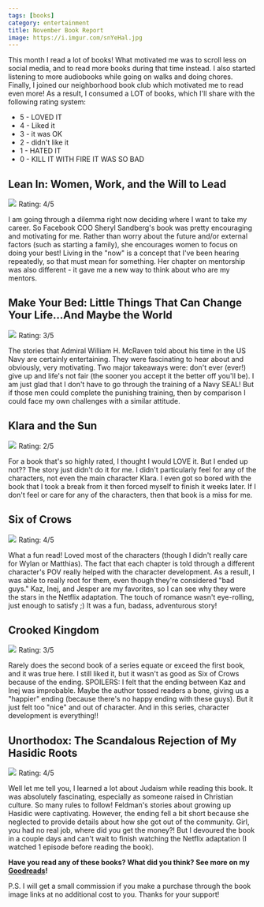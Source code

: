```yaml
---
tags: [books]
category: entertainment
title: November Book Report
image: https://i.imgur.com/snYeHal.jpg
---
```


This month I read a lot of books! What motivated me was to scroll less on social media, and to read more books during that time instead. I also started listening to more audiobooks while going on walks and doing chores. Finally, I joined our neighborhood book club which motivated me to read even more! As a result, I consumed a LOT of books, which I'll share with the following rating system:

- 5 - LOVED IT
- 4 - Liked it
- 3 - it was OK
- 2 - didn't like it
- 1 - HATED IT
- 0 - KILL IT WITH FIRE IT WAS SO BAD

## Lean In: Women, Work, and the Will to Lead
<a href="https://www.amazon.com/gp/product/0385349947?ie=UTF8&SubscriptionId=1MGPYB6YW3HWK55XCGG2&linkCode=li3&tag=jessicapei-20&linkId=5797fda09b8c3f0b6d9d7fc4ad7bc11a&language=en_US&ref_=as_li_ss_il" target="_blank"><img border="0" src="//ws-na.amazon-adsystem.com/widgets/q?_encoding=UTF8&ASIN=0385349947&Format=_SL250_&ID=AsinImage&MarketPlace=US&ServiceVersion=20070822&WS=1&tag=jessicapei-20&language=en_US" ></a><img src="https://ir-na.amazon-adsystem.com/e/ir?t=jessicapei-20&language=en_US&l=li3&o=1&a=0385349947" width="1" height="1" border="0" alt="" style="border:none !important; margin:0px !important;" />
Rating: 4/5

I am going through a dilemma right now deciding where I want to take my career. So Facebook COO Sheryl Sandberg's book was pretty encouraging and motivating for me. Rather than worry about the future and/or external factors (such as starting a family), she encourages women to focus on doing your best! Living in the "now" is a concept that I've been hearing repeatedly, so that must mean for something. Her chapter on mentorship was also different - it gave me a new way to think about who are my mentors.

## Make Your Bed: Little Things That Can Change Your Life...And Maybe the World
<a href="https://www.amazon.com/Make-Your-Bed-Little-Things/dp/1455570249?_encoding=UTF8&qid=&sr=&linkCode=li3&tag=jessicapei-20&linkId=8c98de717bd3c59d26438bb8f2d6b671&language=en_US&ref_=as_li_ss_il" target="_blank"><img border="0" src="//ws-na.amazon-adsystem.com/widgets/q?_encoding=UTF8&ASIN=1455570249&Format=_SL250_&ID=AsinImage&MarketPlace=US&ServiceVersion=20070822&WS=1&tag=jessicapei-20&language=en_US" ></a><img src="https://ir-na.amazon-adsystem.com/e/ir?t=jessicapei-20&language=en_US&l=li3&o=1&a=1455570249" width="1" height="1" border="0" alt="" style="border:none !important; margin:0px !important;" />
Rating: 3/5

The stories that Admiral William H. McRaven told about his time in the US Navy are certainly entertaining. They were fascinating to hear about and obviously, very motivating. Two major takeaways were: don't ever (ever!) give up and life's not fair (the sooner you accept it the better off you'll be). I am just glad that I don't have to go through the training of a Navy SEAL! But if those men could complete the punishing training, then by comparison I could face my own challenges with a similar attitude.

## Klara and the Sun
<a href="https://www.amazon.com/gp/product/059331817X?ie=UTF8&SubscriptionId=1MGPYB6YW3HWK55XCGG2&linkCode=li3&tag=jessicapei-20&linkId=6a8b06825a2d2e472379e1e015b26082&language=en_US&ref_=as_li_ss_il" target="_blank"><img border="0" src="//ws-na.amazon-adsystem.com/widgets/q?_encoding=UTF8&ASIN=059331817X&Format=_SL250_&ID=AsinImage&MarketPlace=US&ServiceVersion=20070822&WS=1&tag=jessicapei-20&language=en_US" ></a><img src="https://ir-na.amazon-adsystem.com/e/ir?t=jessicapei-20&language=en_US&l=li3&o=1&a=059331817X" width="1" height="1" border="0" alt="" style="border:none !important; margin:0px !important;" />
Rating: 2/5

For a book that's so highly rated, I thought I would LOVE it. But I ended up not?? The story just didn't do it for me. I didn't particularly feel for any of the characters, not even the main character Klara. I even got so bored with the book that I took a break from it then forced myself to finish it weeks later. If I don't feel or care for any of the characters, then that book is a miss for me.

## Six of Crows
<a href="https://www.amazon.com/Six-Crows-Leigh-Bardugo-ebook/dp/B00UG9LC4I?_encoding=UTF8&qid=&sr=&linkCode=li3&tag=jessicapei-20&linkId=7ab2e879b4433c282fc0b648a7df1e25&language=en_US&ref_=as_li_ss_il" target="_blank"><img border="0" src="//ws-na.amazon-adsystem.com/widgets/q?_encoding=UTF8&ASIN=B00UG9LC4I&Format=_SL250_&ID=AsinImage&MarketPlace=US&ServiceVersion=20070822&WS=1&tag=jessicapei-20&language=en_US" ></a><img src="https://ir-na.amazon-adsystem.com/e/ir?t=jessicapei-20&language=en_US&l=li3&o=1&a=B00UG9LC4I" width="1" height="1" border="0" alt="" style="border:none !important; margin:0px !important;" />
Rating: 4/5

What a fun read! Loved most of the characters (though I didn't really care for Wylan or Matthias). The fact that each chapter is told through a different character's POV really helped with the character development. As a result, I was able to really root for them, even though they're considered "bad guys." Kaz, Inej, and Jesper are my favorites, so I can see why they were the stars in the Netflix adaptation. The touch of romance wasn't eye-rolling, just enough to satisfy ;) It was a fun, badass, adventurous story!

## Crooked Kingdom
<a href="https://www.amazon.com/Crows-Crooked-Kingdom-Leigh-Bardugo/dp/1510107037?_encoding=UTF8&qid=&sr=&linkCode=li3&tag=jessicapei-20&linkId=fdc371b80dfc1e1dd5327c6619727a0f&language=en_US&ref_=as_li_ss_il" target="_blank"><img border="0" src="//ws-na.amazon-adsystem.com/widgets/q?_encoding=UTF8&ASIN=1510107037&Format=_SL250_&ID=AsinImage&MarketPlace=US&ServiceVersion=20070822&WS=1&tag=jessicapei-20&language=en_US" ></a><img src="https://ir-na.amazon-adsystem.com/e/ir?t=jessicapei-20&language=en_US&l=li3&o=1&a=1510107037" width="1" height="1" border="0" alt="" style="border:none !important; margin:0px !important;" />
Rating: 3/5

Rarely does the second book of a series equate or exceed the first book, and it was true here. I still liked it, but it wasn't as good as Six of Crows because of the ending. SPOILERS: I felt that the ending between Kaz and Inej was improbable. Maybe the author tossed readers a bone, giving us a "happier" ending (because there's no happy ending with these guys). But it just felt too "nice" and out of character. And in this series, character development is everything!!

## Unorthodox: The Scandalous Rejection of My Hasidic Roots
<a href="https://www.amazon.com/gp/product/1439187010?ie=UTF8&SubscriptionId=1MGPYB6YW3HWK55XCGG2&linkCode=li3&tag=jessicapei-20&linkId=f233dcb2ef1acd47573c6fb8c436a697&language=en_US&ref_=as_li_ss_il" target="_blank"><img border="0" src="//ws-na.amazon-adsystem.com/widgets/q?_encoding=UTF8&ASIN=1439187010&Format=_SL250_&ID=AsinImage&MarketPlace=US&ServiceVersion=20070822&WS=1&tag=jessicapei-20&language=en_US" ></a><img src="https://ir-na.amazon-adsystem.com/e/ir?t=jessicapei-20&language=en_US&l=li3&o=1&a=1439187010" width="1" height="1" border="0" alt="" style="border:none !important; margin:0px !important;" />
Rating: 4/5

Well let me tell you, I learned a lot about Judaism while reading this book. It was absolutely fascinating, especially as someone raised in Christian culture. So many rules to follow! Feldman's stories about growing up Hasidic were captivating. However, the ending fell a bit short because she neglected to provide details about how she got out of the community. Girl, you had no real job, where did you get the money?! But I devoured the book in a couple days and can't wait to finish watching the Netflix adaptation (I watched 1 episode before reading the book).

**Have you read any of these books? What did you think? See more on my [Goodreads](https://www.goodreads.com/user/show/7454797-jessica)!**

P.S. I will get a small commission if you make a purchase through the book image links at no additional cost to you. Thanks for your support!